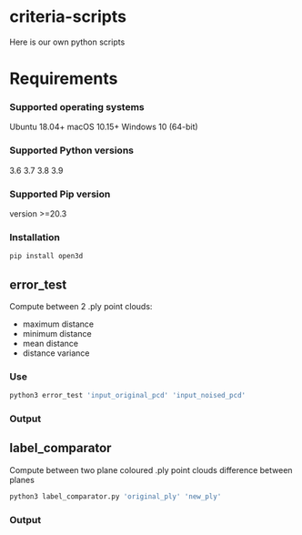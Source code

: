 # criteria-scripts

Here is our own python scripts

# Requirements

### Supported operating systems

Ubuntu 18.04+
macOS 10.15+
Windows 10 (64-bit)

### Supported Python versions

3.6
3.7
3.8
3.9

### Supported Pip version

version >=20.3

### Installation

```bash
pip install open3d
```

## error_test

Compute between 2 .ply point clouds:

- maximum distance
- minimum distance
- mean distance
- distance variance

### Use

```python
python3 error_test 'input_original_pcd' 'input_noised_pcd'
```

### Output

## label_comparator

Compute between two plane coloured .ply point clouds difference between planes

```python
python3 label_comparator.py 'original_ply' 'new_ply'
```

### Output
